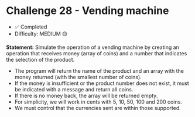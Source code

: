# Challenge 28 - Vending machine

- ✅ Completed
- Difficulty: MEDIUM 🟡

**Statement:** Simulate the operation of a vending machine by creating an operation that receives money (array of coins) and a number that indicates the selection of the product.

- The program will return the name of the product and an array with the money returned (with the smallest number of coins).
- If the money is insufficient or the product number does not exist, it must be indicated with a message and return all coins.
- If there is no money back, the array will be returned empty.
- For simplicity, we will work in cents with 5, 10, 50, 100 and 200 coins.
- We must control that the currencies sent are within those supported.
